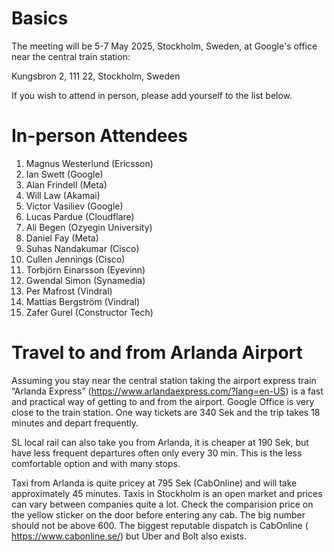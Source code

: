 # Basics

The meeting will be 5-7 May 2025, Stockholm, Sweden, at Google's office near the central train station:

Kungsbron 2, 111 22,  Stockholm, Sweden

If you wish to attend in person, please add yourself to the list below.

# In-person Attendees

1. Magnus Westerlund (Ericsson)
1. Ian Swett (Google)
1. Alan Frindell (Meta)
1. Will Law (Akamai)
1. Victor Vasiliev (Google)
1. Lucas Pardue (Cloudflare)
1. Ali Begen (Ozyegin University)
1. Daniel Fay (Meta)
1. Suhas Nandakumar (Cisco)
1. Cullen Jennings (Cisco)
1. Torbjörn Einarsson (Eyevinn)
1. Gwendal Simon (Synamedia)
1. Per Mafrost (Vindral)
1. Mattias Bergström (Vindral)
1. Zafer Gurel (Constructor Tech)   


# Travel to and from Arlanda Airport

Assuming you stay near the central station taking the airport express train “Arlanda Express” (https://www.arlandaexpress.com/?lang=en-US) is a fast and practical way of getting to and from the airport. Google Office is very close to the train station. One way tickets are 340 Sek and the trip takes 18 minutes and depart frequently. 

SL local rail can also take you from Arlanda, it is cheaper at 190 Sek, but have less frequent departures often only every 30 min. This is the less comfortable option and with many stops. 

Taxi from Arlanda is quite pricey at 795 Sek (CabOnline) and will take approximately 45 minutes. Taxis in Stockholm is an open market and prices can vary between companies quite a lot. Check the comparision price on the yellow sticker on the door before entering any cab. The big number should not be above 600. The biggest reputable dispatch is CabOnline ( https://www.cabonline.se/) but Uber and Bolt also exists. 
